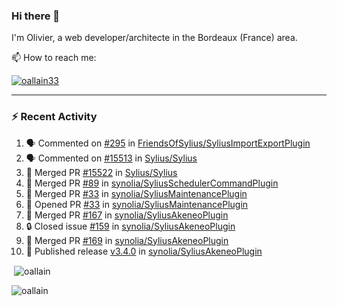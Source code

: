### Hi there 👋

I'm Olivier, a web developer/architecte in the Bordeaux (France) area.

📫 How to reach me:

<p> <a href="https://twitter.com/oallain33" target="blank"><img src="https://img.shields.io/twitter/follow/oallain33?logo=twitter&style=for-the-badge" alt="oallain33" /></a> </p>

---

### :zap: Recent Activity

<!--START_SECTION:activity-->
1. 🗣 Commented on [#295](https://github.com/FriendsOfSylius/SyliusImportExportPlugin/issues/295#issuecomment-1817456901) in [FriendsOfSylius/SyliusImportExportPlugin](https://github.com/FriendsOfSylius/SyliusImportExportPlugin)
2. 🗣 Commented on [#15513](https://github.com/Sylius/Sylius/pull/15513#issuecomment-1816474005) in [Sylius/Sylius](https://github.com/Sylius/Sylius)
3. 🎉 Merged PR [#15522](https://github.com/Sylius/Sylius/pull/15522) in [Sylius/Sylius](https://github.com/Sylius/Sylius)
4. 🎉 Merged PR [#89](https://github.com/synolia/SyliusSchedulerCommandPlugin/pull/89) in [synolia/SyliusSchedulerCommandPlugin](https://github.com/synolia/SyliusSchedulerCommandPlugin)
5. 🎉 Merged PR [#33](https://github.com/synolia/SyliusMaintenancePlugin/pull/33) in [synolia/SyliusMaintenancePlugin](https://github.com/synolia/SyliusMaintenancePlugin)
6. 💪 Opened PR [#33](https://github.com/synolia/SyliusMaintenancePlugin/pull/33) in [synolia/SyliusMaintenancePlugin](https://github.com/synolia/SyliusMaintenancePlugin)
7. 🎉 Merged PR [#167](https://github.com/synolia/SyliusAkeneoPlugin/pull/167) in [synolia/SyliusAkeneoPlugin](https://github.com/synolia/SyliusAkeneoPlugin)
8. 🔒 Closed issue [#159](https://github.com/synolia/SyliusAkeneoPlugin/issues/159) in [synolia/SyliusAkeneoPlugin](https://github.com/synolia/SyliusAkeneoPlugin)
9. 🎉 Merged PR [#169](https://github.com/synolia/SyliusAkeneoPlugin/pull/169) in [synolia/SyliusAkeneoPlugin](https://github.com/synolia/SyliusAkeneoPlugin)
10. 🚀 Published release [v3.4.0](https://github.com/synolia/SyliusAkeneoPlugin/releases/tag/v3.4.0) in [synolia/SyliusAkeneoPlugin](https://github.com/synolia/SyliusAkeneoPlugin)
<!--END_SECTION:activity-->

<p>&nbsp;<img align="center" src="https://github-readme-stats.vercel.app/api?username=oallain&show_icons=true&locale=en" alt="oallain" /></p>

<p><img align="center" src="https://github-readme-streak-stats.herokuapp.com/?user=oallain&" alt="oallain" /></p>

